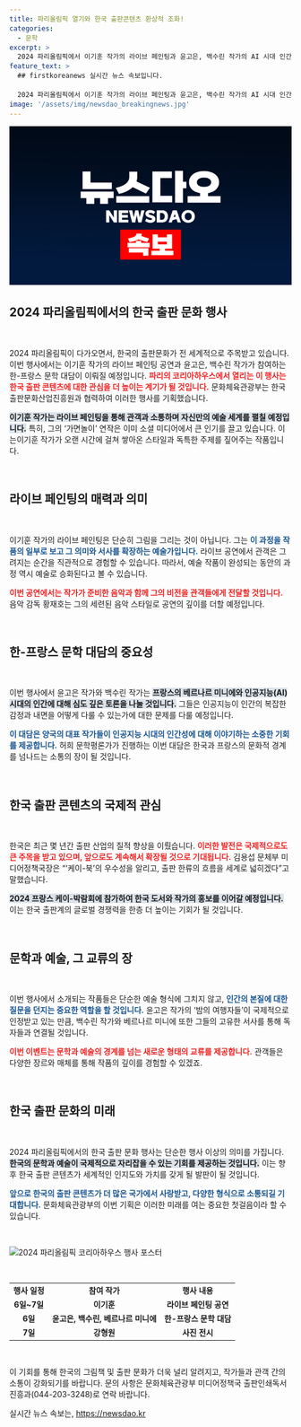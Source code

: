 ```yaml
---
title: 파리올림픽 열기와 한국 출판콘텐츠 환상적 조화!
categories:
  - 문학
excerpt: >
  2024 파리올림픽에서 이기훈 작가의 라이브 페인팅과 윤고은, 백수린 작가의 AI 시대 인간 탐구 대담이 펼쳐진다. 한국 문화를 세계에 알릴 특별한 기회를 놓치지 마세요! 클릭해서 자세히 알아보세요!
feature_text: >
  ## firstkoreanews 실시간 뉴스 속보입니다.

  2024 파리올림픽에서 이기훈 작가의 라이브 페인팅과 윤고은, 백수린 작가의 AI 시대 인간 탐구 대담이 펼쳐진다. 한국 문화를 세계에 알릴 특별한 기회를 놓치지 마세요! 클릭해서 자세히 알아보세요!
image: '/assets/img/newsdao_breakingnews.jpg'
---
```


<p><img src="/assets/img/newsdao_breakingnews.jpg" alt="firstkoreanews 속보" /></p>

<h2 data-ke-size="size26">2024 파리올림픽에서의 한국 출판 문화 행사</h2>

<p data-ke-size="size16">&nbsp;</p>

<p>2024 파리올림픽이 다가오면서, 한국의 출판문화가 전 세계적으로 주목받고 있습니다. 이번 행사에서는 이기훈 작가의 라이브 페인팅 공연과 윤고은, 백수린 작가가 참여하는 한-프랑스 문학 대담이 이뤄질 예정입니다. <b><span style="color: #ee2323;">파리의 코리아하우스에서 열리는 이 행사는 한국 출판 콘텐츠에 대한 관심을 더 높이는 계기가 될 것입니다.</span></b> 문화체육관광부는 한국출판문화산업진흥원과 협력하여 이러한 행사를 기획했습니다.</p>

<p><b><span style="background-color: #21538527;">이기훈 작가는 라이브 페인팅을 통해 관객과 소통하며 자신만의 예술 세계를 펼칠 예정입니다.</span></b> 특히, 그의 ‘가면놀이’ 연작은 이미 소셜 미디어에서 큰 인기를 끌고 있습니다. 이는이기훈 작가가 오랜 시간에 걸쳐 쌓아온 스타일과 독특한 주제를 짚어주는 작품입니다.</p>

<p data-ke-size="size16">&nbsp;</p>

<h2 data-ke-size="size26">라이브 페인팅의 매력과 의미</h2>

<p data-ke-size="size16">&nbsp;</p>

<p>이기훈 작가의 라이브 페인팅은 단순히 그림을 그리는 것이 아닙니다. 그는 <b><span style="color: #1a5490;">이 과정을 작품의 일부로 보고 그 의미와 서사를 확장하는 예술가입니다.</span></b> 라이브 공연에서 관객은 그려지는 순간을 직관적으로 경험할 수 있습니다. 따라서, 예술 작품이 완성되는 동안의 과정 역시 예술로 승화된다고 볼 수 있습니다. </p>

<p><b><span style="color: #ee2323;">이번 공연에서는 작가가 준비한 음악과 함께 그의 비전을 관객들에게 전달할 것입니다.</span></b> 음악 감독 황재호는 그의 세련된 음악 스타일로 공연의 깊이를 더할 예정입니다. </p>

<p data-ke-size="size16">&nbsp;</p>

<h2 data-ke-size="size26">한-프랑스 문학 대담의 중요성</h2>

<p data-ke-size="size16">&nbsp;</p>

<p>이번 행사에서 윤고은 작가와 백수린 작가는 <b><span style="background-color: #21538527;">프랑스의 베르나르 미니에와 인공지능(AI) 시대의 인간에 대해 심도 깊은 토론을 나눌 것입니다.</span></b> 그들은 인공지능이 인간의 복잡한 감정과 내면을 어떻게 다룰 수 있는가에 대한 문제를 다룰 예정입니다. </p>

<p><b><span style="color: #1a5490;">이 대담은 양국의 대표 작가들이 인공지능 시대의 인간성에 대해 이야기하는 소중한 기회를 제공합니다.</span></b> 허희 문학평론가가 진행하는 이번 대담은 한국과 프랑스의 문화적 경계를 넘나드는 소통의 장이 될 것입니다. </p>

<p data-ke-size="size16">&nbsp;</p>

<h2 data-ke-size="size26">한국 출판 콘텐츠의 국제적 관심</h2>

<p data-ke-size="size16">&nbsp;</p>

<p>한국은 최근 몇 년간 출판 산업의 질적 향상을 이뤘습니다. <b><span style="color: #ee2323;">이러한 발전은 국제적으로도 큰 주목을 받고 있으며, 앞으로도 계속해서 확장될 것으로 기대됩니다.</span></b> 김용섭 문체부 미디어정책국장은 “‘케이-북’의 우수성을 알리고, 출판 한류의 흐름을 세계로 넓히겠다”고 말했습니다.</p>

<p><b><span style="background-color: #21538527;">2024 프랑스 케이-박람회에 참가하여 한국 도서와 작가의 홍보를 이어갈 예정입니다.</span></b> 이는 한국 출판계의 글로벌 경쟁력을 한층 더 높이는 기회가 될 것입니다.</p>

<p data-ke-size="size16">&nbsp;</p>

<h2 data-ke-size="size26">문학과 예술, 그 교류의 장</h2>

<p data-ke-size="size16">&nbsp;</p>

<p>이번 행사에서 소개되는 작품들은 단순한 예술 형식에 그치지 않고, <b><span style="color: #1a5490;">인간의 본질에 대한 질문을 던지는 중요한 역할을 할 것입니다.</span></b> 윤고은 작가의 ‘밤의 여행자들’이 국제적으로 인정받고 있는 만큼, 백수린 작가와 베르나르 미니에 또한 그들의 고유한 서사를 통해 독자들과 연결될 것입니다. </p>

<p><b><span style="color: #ee2323;">이번 이벤트는 문학과 예술의 경계를 넘는 새로운 형태의 교류를 제공합니다.</span></b> 관객들은 다양한 장르와 매체를 통해 작품의 깊이를 경험할 수 있겠죠. </p>

<p data-ke-size="size16">&nbsp;</p>

<h2 data-ke-size="size26">한국 출판 문화의 미래</h2>

<p data-ke-size="size16">&nbsp;</p>

<p>2024 파리올림픽에서의 한국 출판 문화 행사는 단순한 행사 이상의 의미를 가집니다. <b><span style="background-color: #21538527;">한국의 문학과 예술이 국제적으로 자리잡을 수 있는 기회를 제공하는 것입니다.</span></b> 이는 향후 한국 출판 콘텐츠가 세계적인 인지도와 가치를 갖게 될 발판이 될 것입니다.</p>

<p><b><span style="color: #1a5490;">앞으로 한국의 출판 콘텐츠가 더 많은 국가에서 사랑받고, 다양한 형식으로 소통되길 기대합니다.</span></b> 문화체육관광부의 이번 기획은 이러한 미래를 여는 중요한 첫걸음이라 할 수 있습니다.</p>

<p data-ke-size="size16">&nbsp;</p>

<p><img alt="2024 파리올림픽 코리아하우스 행사 포스터" src="image-url" /></p>

<p data-ke-size="size16">&nbsp;</p>

<table style="width: 100%; border-collapse: collapse;">
    <tr>
        <td style="text-align: center; height: 17px;"><b>행사 일정</b></td>
        <td style="text-align: center; height: 17px;"><b>참여 작가</b></td>
        <td style="text-align: center; height: 17px;"><b>행사 내용</b></td>
    </tr>
    <tr>
        <td style="text-align: center; height: 17px;"><b>6일~7일</b></td>
        <td style="text-align: center; height: 17px;"><b>이기훈</b></td>
        <td style="text-align: center; height: 17px;"><b>라이브 페인팅 공연</b></td>
    </tr>
    <tr>
        <td style="text-align: center; height: 17px;"><b>6일</b></td>
        <td style="text-align: center; height: 17px;"><b>윤고은, 백수린, 베르나르 미니에</b></td>
        <td style="text-align: center; height: 17px;"><b>한-프랑스 문학 대담</b></td>
    </tr>
    <tr>
        <td style="text-align: center; height: 17px;"><b>7일</b></td>
        <td style="text-align: center; height: 17px;"><b>강형원</b></td>
        <td style="text-align: center; height: 17px;"><b>사진 전시</b></td>
    </tr>
</table>

<p data-ke-size="size16">&nbsp;</p>

<p>이 기회를 통해 한국의 그림책 및 출판 문화가 더욱 널리 알려지고, 작가들과 관객 간의 소통이 강화되기를 바랍니다. 문의 사항은 문화체육관광부 미디어정책국 출판인쇄독서진흥과(044-203-3248)로 연락 바랍니다.</p>
실시간 뉴스 속보는, <a href="https://newsdao.kr" rel="dofollow">https://newsdao.kr</a>


